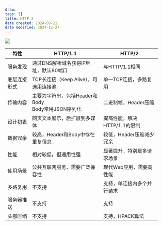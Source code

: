 ```yaml
---
draw:
tags: []
title: HTTP 2
date created: 2024-09-21
date modified: 2024-12-27
---
```


![](https://cdn-a.markji.com/files/631575926dda045792bf5318_hd.jpg?e=1727092647503&token=xX63b9jqTlDOcGmctt5K9254rV0LG8hS9BmDeFBy:mopBSl-XxBH6o00PeSVwjbYgTZw=)

| 特性         | HTTP/1.1                                             | HTTP/2                       |
| ------------ | ---------------------------------------------------- | ---------------------------- |
| 服务发现     | 通过DNS解析域名获得IP地址，默认80端口                | 与HTTP/1.1相同               |
| 底层连接形式 | TCP长连接（Keep Alive），可选用连接池                | 单一TCP连接，多路复用        |
| 传输内容     | 主要为字符串，包括Header和Body<br>Body常用JSON序列化 | 二进制帧，Header压缩         |
| 设计初衷     | 网页文本展示，后扩展到多媒体                         | 提高性能，解决HTTP/1.1的限制 |
| 数据冗余     | 较高，Header和Body中存在重复信息                     | 较低，Header压缩减少冗余     |
| 性能         | 相对较低，但通用性强                                 | 显著提升，特别是多请求场景   |
| 使用场景     | 公共互联网服务，需要广泛兼容性                       | 现代Web应用，需要高性能      |
| 多路复用     | 不支持                                               | 支持，单连接内多个并行请求   |
| 服务器推送   | 不支持                                               | 支持                         |
| 头部压缩     | 不支持                                               | 支持，HPACK算法              |
